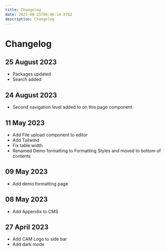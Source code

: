 ```yaml
---
title: Changelog
date: 2023-08-25T06:06:14.878Z
description: Changelog
---
```

# Changelog

## 25 August 2023

* Packages updated
* Search added

## 24 August 2023

* Second navigation level added to on this page component

## 11 May 2023

* Add File upload component to editor
* Add Tailwind
* Fix table width
* Renamed Demo formatting to Formatting Styles and moved to bottom of contents

## 09 May 2023

* Add demo formatting page

## 08 May 2023

* Add Appendix to CMS

## 27 April 2023

* Add CAM Logo to side bar
* Add dark mode